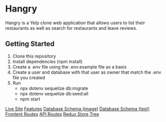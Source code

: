 
# Hangry

Hangry is a Yelp clone web application that allows users to list their restaurants as well as search for restaurants and leave reviews.


## Getting Started

1. Clone this repository
2. Install dependencies (npm install)
3. Create a .env file using the .env.example file as a basis
4. Create a user and database with that user as owner that match the .env file you created
5. Run
    * npx dotenv sequelize db:migrate
    * npx dotenv sequelize db:seed:all
    * npm start




[Live Site](https://hangry-yelp-clone.herokuapp.com/)
[Features](/documentation/features.md)
[Database Schema (image)](/documentation/DBschema.png)
[Database Schema (text)](/documentation/DBschema.md)
[Frontent Routes](/documentation/frontendRoutes.md)
[API Routes](/documentation/apiRoutes.md)
[Redux Store Tree](/documentation/store.md)